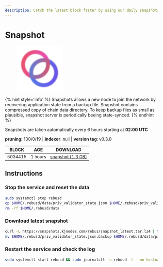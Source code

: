 ```yaml
---
description: Catch the latest block faster by using our daily snapshots.
---
```


# Snapshot

<figure><img src="https://raw.githubusercontent.com/kj89/cosmos-images/main/logos/rebus.png" width="150" alt=""><figcaption></figcaption></figure>

{% hint style='info' %}
Snapshots allows a new node to join the network by recovering application state from a backup file. 
Snapshot contains compressed copy of chain data directory. To keep backup files as small as plausible, 
snapshot server is periodically beeing state-synced.
{% endhint %}

Snapshots are taken automatically every 6 hours starting at **02:00 UTC**

**pruning**: 100/0/19 | **indexer**: null | **version tag**: v0.3.0

| BLOCK             | AGE             | DOWNLOAD                                                                                            |
| ----------------- | --------------- | --------------------------------------------------------------------------------------------------- |
| 5034415 | 1 hours | [snapshot (1.3 GB)](https://snapshots.kjnodes.com/rebus/snapshot\_latest.tar.lz4) |

## Instructions

### Stop the service and reset the data

```bash
sudo systemctl stop rebusd
cp $HOME/.rebusd/data/priv_validator_state.json $HOME/.rebusd/priv_validator_state.json.backup
rm -rf $HOME/.rebusd/data
```

### Download latest snapshot

```bash
curl -L https://snapshots.kjnodes.com/rebus/snapshot_latest.tar.lz4 | tar -Ilz4 -xf - -C $HOME/.rebusd
mv $HOME/.rebusd/priv_validator_state.json.backup $HOME/.rebusd/data/priv_validator_state.json
```

### Restart the service and check the log

```bash
sudo systemctl start rebusd && sudo journalctl -u rebusd -f --no-hostname -o cat
```
